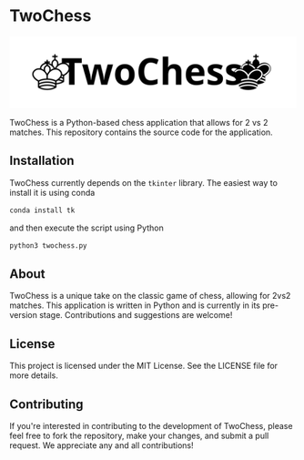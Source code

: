 # TwoChess

![TwoChess banner](doc/banner.svg)

TwoChess is a Python-based chess application that allows for 2 vs 2 matches.
This repository contains the source code for the application.

## Installation

TwoChess currently depends on the ``tkinter`` library. The easiest way to
install it is using conda

```bash
conda install tk
```

and then execute the script using Python

```bash
python3 twochess.py
```

## About

TwoChess is a unique take on the classic game of chess, allowing for 2vs2 matches. This application is written in Python and is currently in its pre-version stage. Contributions and suggestions are welcome!

## License

This project is licensed under the MIT License. See the LICENSE file for more details.

## Contributing

If you're interested in contributing to the development of TwoChess, please feel free to fork the repository, make your changes, and submit a pull request. We appreciate any and all contributions!
